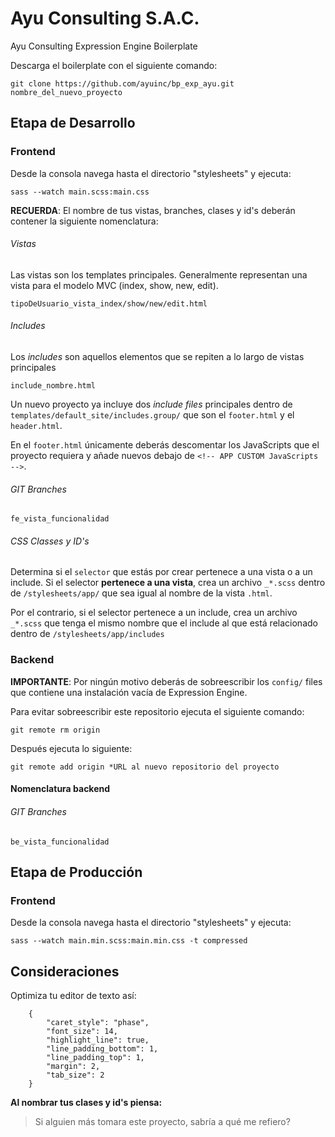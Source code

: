# Ayu Consulting S.A.C.

Ayu Consulting Expression Engine Boilerplate

Descarga el boilerplate con el siguiente comando: 

	git clone https://github.com/ayuinc/bp_exp_ayu.git nombre_del_nuevo_proyecto

## Etapa de Desarrollo

### Frontend

Desde la consola navega hasta el directorio "stylesheets" y ejecuta: 

  	sass --watch main.scss:main.css

__RECUERDA__: El nombre de tus vistas, branches, clases y id's deberán contener la siguiente nomenclatura: 

###### Vistas

Las vistas son los templates principales. Generalmente representan una vista para el modelo MVC (index, show, new, edit).

	tipoDeUsuario_vista_index/show/new/edit.html

###### Includes

Los _includes_ son aquellos elementos que se repiten a lo largo de vistas principales

	include_nombre.html

Un nuevo proyecto ya incluye dos _include files_ principales dentro de `templates/default_site/includes.group/` que son el `footer.html` y el `header.html`. 

En el `footer.html` únicamente deberás descomentar los JavaScripts que el proyecto requiera y añade nuevos debajo de `<!-- APP CUSTOM JavaScripts -->`. 

###### GIT Branches

	fe_vista_funcionalidad

###### CSS Classes y ID's

Determina si el `selector` que estás por crear pertenece a una vista o a un include. Si el selector __pertenece a una vista__, crea un archivo `_*.scss` dentro de `/stylesheets/app/` que sea igual al nombre de la vista `.html`.

Por el contrario, si el selector pertenece a un include, crea un archivo `_*.scss` que tenga el mismo nombre que el include al que está relacionado dentro de `/stylesheets/app/includes`

### Backend

__IMPORTANTE__: Por ningún motivo deberás de sobreescribir los `config/` files que contiene una instalación vacía de Expression Engine.

Para evitar sobreescribir este repositorio ejecuta el siguiente comando: 

	git remote rm origin

Después ejecuta lo siguiente: 

	git remote add origin *URL al nuevo repositorio del proyecto

#### Nomenclatura backend

###### GIT Branches

	be_vista_funcionalidad

## Etapa de Producción

### Frontend

Desde la consola navega hasta el directorio "stylesheets" y ejecuta: 

  	sass --watch main.min.scss:main.min.css -t compressed

## Consideraciones

Optimiza tu editor de texto así: 

		{
			"caret_style": "phase",
			"font_size": 14,
			"highlight_line": true,
			"line_padding_bottom": 1,
			"line_padding_top": 1,
			"margin": 2,
			"tab_size": 2
		}

__Al nombrar tus clases y id's piensa:__

> Si alguien más tomara este proyecto, sabría a qué me refiero?